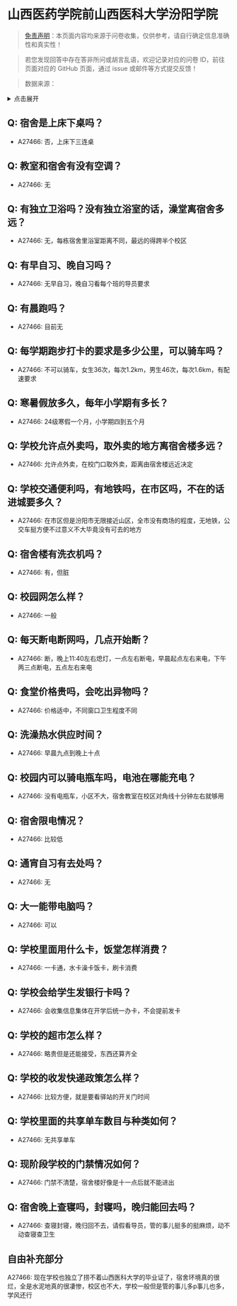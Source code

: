 # 山西医药学院前山西医科大学汾阳学院

> [免责声明](https://colleges.chat/#_3)：本页面内容均来源于问卷收集，仅供参考，请自行确定信息准确性和真实性！

> 若您发现回答中存在答非所问或胡言乱语，欢迎记录对应的问卷 ID，前往页面对应的 GitHub 页面，通过 issue 或邮件等方式提交反馈！

> 数据来源：

<details><summary>点击展开</summary>
<ul>
<li>A27466: 匿名 (2025 年 01 月)</li>
</ul>
</details>

## Q: 宿舍是上床下桌吗？

- A27466: 否，上床下三连桌

## Q: 教室和宿舍有没有空调？

- A27466: 无

## Q: 有独立卫浴吗？没有独立浴室的话，澡堂离宿舍多远？

- A27466: 无，每栋宿舍里浴室距离不同，最远的得跨半个校区

## Q: 有早自习、晚自习吗？

- A27466: 无早自习，晚自习看每个班的导员要求

## Q: 有晨跑吗？

- A27466: 目前无

## Q: 每学期跑步打卡的要求是多少公里，可以骑车吗？

- A27466: 不可以骑车，女生36次，每次1.2km，男生46次，每次1.6km，有配速要求

## Q: 寒暑假放多久，每年小学期有多长？

- A27466: 24级寒假一个月，小学期四到五个月

## Q: 学校允许点外卖吗，取外卖的地方离宿舍楼多远？

- A27466: 允许点外卖，在校门口取外卖，距离由宿舍楼远近决定

## Q: 学校交通便利吗，有地铁吗，在市区吗，不在的话进城要多久？

- A27466: 在市区但是汾阳市无限接近山区，全市没有商场的程度，无地铁，公交车挺方便不过意义不大毕竟没有可去的地方

## Q: 宿舍楼有洗衣机吗？

- A27466: 有，但脏

## Q: 校园网怎么样？

- A27466: 一般

## Q: 每天断电断网吗，几点开始断？

- A27466: 断，晚上11:40左右熄灯，一点左右断电，早晨起点左右来电，下午两三点断电，五点左右来电

## Q: 食堂价格贵吗，会吃出异物吗？

- A27466: 价格适中，不同窗口卫生程度不同

## Q: 洗澡热水供应时间？

- A27466: 早晨九点到晚上十点

## Q: 校园内可以骑电瓶车吗，电池在哪能充电？

- A27466: 没有电瓶车，小区不大，宿舍教室在校区对角线十分钟左右就够用

## Q: 宿舍限电情况？

- A27466: 比较低

## Q: 通宵自习有去处吗？

- A27466: 无

## Q: 大一能带电脑吗？

- A27466: 可以

## Q: 学校里面用什么卡，饭堂怎样消费？

- A27466: 一卡通，水卡澡卡饭卡，刷卡消费

## Q: 学校会给学生发银行卡吗？

- A27466: 会收集信息集体在开学后统一办卡，不会提前发卡

## Q: 学校的超市怎么样？

- A27466: 略贵但是还能接受，东西还算齐全

## Q: 学校的收发快递政策怎么样？

- A27466: 比较方便，就是要看驿站的开关门时间

## Q: 学校里面的共享单车数目与种类如何？

- A27466: 无共享单车

## Q: 现阶段学校的门禁情况如何？

- A27466: 门禁不清楚，宿舍楼好像是十一点后就不能进出

## Q: 宿舍晚上查寝吗，封寝吗，晚归能回去吗？

- A27466: 查寝封寝，晚归回不去，请假看导员，管的事儿挺多的挺麻烦，动不动查寝查卫生

## 自由补充部分

A27466: 现在学校也独立了捞不着山西医科大学的毕业证了，宿舍环境真的很烂，全是水泥地真的很凄惨，校区也不大，学校一般但是管的事儿多p事儿也多，学风还行